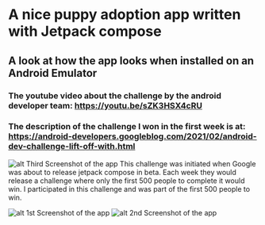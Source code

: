 # A nice puppy adoption app written with Jetpack compose

## A look at how the app looks when installed on an Android Emulator

### The youtube video about the challenge by the android developer team: https://youtu.be/sZK3HSX4cRU

### The description of the challenge I won in the first week is at: https://android-developers.googleblog.com/2021/02/android-dev-challenge-lift-off-with.html

![alt Third Screenshot of the app](https://github.com/kevingermainbusiness/PuppyAdoptionApp/blob/master/screenshots/puppy_adoption_app_flyer.png)
This challenge was initiated when Google was about to release jetpack compose in beta.
Each week they would release a challenge where only the first 500 people to complete it would win.
I participated in this challenge and was part of the first 500 people to win.

![alt 1st Screenshot of the app](https://github.com/kevingermainbusiness/PuppyAdoptionApp/blob/master/screenshots/device-2021-10-07-135712.png)
![alt 2nd Screenshot of the app](https://github.com/kevingermainbusiness/PuppyAdoptionApp/blob/master/screenshots/device-2021-10-07-135316.png)
